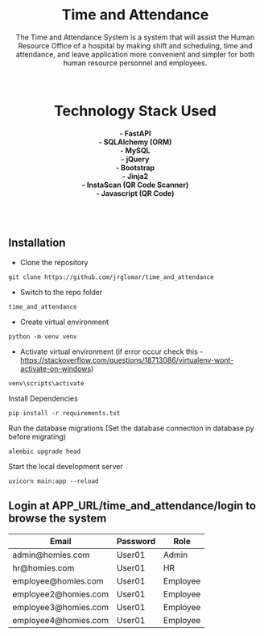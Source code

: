 <div align="center">

# Time and Attendance
The Time and Attendance System is a system that will assist the Human Resource
Office of a hospital by making shift and scheduling, time and attendance, and leave
application more convenient and simpler for both human resource personnel and
employees.

<br>

# Technology Stack Used
**- FastAPI**<br>
**- SQLAlchemy (ORM)**<br>
**- MySQL**<br>
**- jQuery**<br>
**- Bootstrap**<br>
**- Jinja2**<br>
**- InstaScan (QR Code Scanner)**<br>
**- Javascript (QR Code)**<br>

</div>

<br><br>

<div align='center'>


</div>



## Installation
- Clone the repository
<pre class="notranslate"><code>git clone https://github.com/jrglomar/time_and_attendance
</code></pre>

- Switch to the repo folder
<pre class="notranslate"><code>time_and_attendance
</code></pre>

- Create virtual environment
<pre class="notranslate"><code>python -m venv venv
</code></pre>

- Activate virtual environment (if error occur check this - https://stackoverflow.com/questions/18713086/virtualenv-wont-activate-on-windows)
<pre class="notranslate"><code>venv\scripts\activate
</code></pre>

Install Dependencies
<pre class="notranslate"><code>pip install -r requirements.txt
</code></pre>

Run the database migrations (Set the database connection in database.py before migrating)  
<pre class="notranslate"><code>alembic upgrade head
</code></pre>

Start the local development server
<pre class="notranslate"><code>uvicorn main:app --reload
</code></pre>

## Login at APP_URL/time_and_attendance/login to browse the system
<div>
    <table>
        <thead>
            <tr>
                <th><strong>Email</strong></th>
                <th><strong>Password</strong></th>
                <th><strong>Role</strong></th>
            </tr>
        </thead>
        <tbody>
            <tr>
                <td>admin@homies.com</td>
                <td>User01</td>
                <td>Admin</td>
            </tr>
            <tr>
                <td>hr@homies.com</td>
                <td>User01</td>
                <td>HR</td>
            </tr>
            <tr>
                <td>employee@homies.com</td>
                <td>User01</td>
                <td>Employee</td>
            </tr>
            <tr>
                <td>employee2@homies.com</td>
                <td>User01</td>
                <td>Employee</td>
            </tr>
            <tr>
                <td>employee3@homies.com</td>
                <td>User01</td>
                <td>Employee</td>
            </tr>
            <tr>
                <td>employee4@homies.com</td>
                <td>User01</td>
                <td>Employee</td>
            </tr>
        </tbody>
    </table>
</div>



